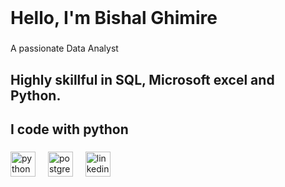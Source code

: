 <br clear="both">

<h1 align="left">Hello, I'm Bishal Ghimire</h1>

###

<p align="left">A passionate Data Analyst</p>

###

<h2 align="left">Highly skillful in SQL, Microsoft excel and Python.</h2>

###

<p align="left"></p>

###

<h2 align="left">I code with python</h2>

###

<div align="left">
  <img src="https://cdn.jsdelivr.net/gh/devicons/devicon/icons/python/python-original.svg" height="40" alt="python logo"  />
  <img width="12" />
  <img src="https://cdn.jsdelivr.net/gh/devicons/devicon/icons/postgresql/postgresql-original.svg" height="40" alt="postgresql logo"  />
  <img width="12" />
  <img src="https://cdn.jsdelivr.net/gh/devicons/devicon/icons/linkedin/linkedin-original.svg" height="40" alt="linkedin logo"  />
</div>

###
